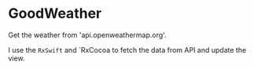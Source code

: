 # GoodWeather
Get the weather from 'api.openweathermap.org'.

I use the `RxSwift` and `RxCocoa to fetch the data from API and update the view.
